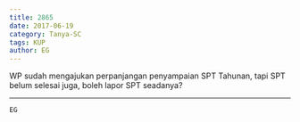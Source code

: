 ```yaml
---
title: 2865
date: 2017-06-19
category: Tanya-SC
tags: KUP
author: EG
---
```


WP sudah mengajukan perpanjangan penyampaian SPT Tahunan, tapi SPT belum selesai juga, boleh lapor SPT seadanya?

---



`EG`
